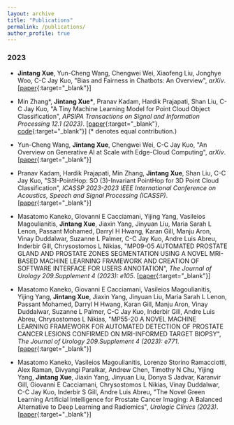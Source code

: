 ```yaml
---
layout: archive
title: "Publications"
permalink: /publications/
author_profile: true
---
```


### 2023
* __Jintang Xue__, Yun-Cheng Wang, Chengwei Wei, Xiaofeng Liu, Jonghye Woo, C-C Jay Kuo,
"Bias and Fairness in Chatbots: An Overview",
_arXiv_.
[[paper](https://arxiv.org/abs/2309.08836){:target="_blank"}]

* Min Zhang\*, __Jintang Xue\*__, Pranav Kadam, Hardik Prajapati, Shan Liu, C-C Jay Kuo,
"A Tiny Machine Learning Model for Point Cloud Object Classification",
_APSIPA Transactions on Signal and Information Processing 12.1 (2023)_.
[[paper](https://www.nowpublishers.com/article/Details/SIP-2023-0014){:target="_blank"},
[code](https://github.com/jintangxue/Green-PointHop){:target="_blank"}]
(\* denotes equal contribution.)

* Yun-Cheng Wang, __Jintang Xue__, Chengwei Wei, C-C Jay Kuo,
"An Overview on Generative AI at Scale with Edge-Cloud Computing",
_arXiv_.
[[paper](https://arxiv.org/abs/2306.17170){:target="_blank"}]

* Pranav Kadam, Hardik Prajapati, Min Zhang, __Jintang Xue__, Shan Liu, C-C Jay Kuo,
"S3I-PointHop: SO (3)-Invariant PointHop for 3D Point Cloud Classification",
_ICASSP 2023-2023 IEEE International Conference on Acoustics, Speech and Signal Processing (ICASSP)_.
[[paper](https://ieeexplore.ieee.org/abstract/document/10095473){:target="_blank"}]

* Masatomo Kaneko, GIovanni E Cacciamani, Yijing Yang, Vasileios Magoulianitis, __Jintang Xue__, Jiaxin Yang, Jinyuan Liu, Maria Sarah L Lenon, Passant Mohamed, Darryl H Hwang, Karan Gill, Manju Aron, Vinay Duddalwar, Suzanne L Palmer, C-C Jay Kuo, Andre Luis Abreu, Inderbir Gill, Chrysostomos L Nikias,
"MP09-05 AUTOMATED PROSTATE GLAND AND PROSTATE ZONES SEGMENTATION USING A NOVEL MRI-BASED MACHINE LEARNING FRAMEWORK AND CREATION OF SOFTWARE INTERFACE FOR USERS ANNOTATION",
_The Journal of Urology 209.Supplement 4 (2023): e105_.
[[paper](https://www.auajournals.org/doi/abs/10.1097/JU.0000000000003224.05){:target="_blank"}]

* Masatomo Kaneko, Giovanni E Cacciamani, Vasileios Magoulianitis, Yijing Yang, __Jintang Xue__, Jiaxin Yang, Jinyuan Liu, Maria Sarah L Lenon, Passant Mohamed, Darryl H Hwang, Karan Gill, Manju Aron, Vinay Duddalwar, Suzanne L Palmer, C-C Jay Kuo, Inderbir Gill, Andre Luis Abreu, Chrysostomos L Nikias,
"MP55-20 A NOVEL MACHINE LEARNING FRAMEWORK FOR AUTOMATED DETECTION OF PROSTATE CANCER LESIONS CONFIRMED ON MRI-INFORMED TARGET BIOPSY",
_The Journal of Urology 209.Supplement 4 (2023): e771_.
[[paper](https://www.auajournals.org/doi/abs/10.1097/JU.0000000000003308.20){:target="_blank"}]

* Masatomo Kaneko, Vasileios Magoulianitis, Lorenzo Storino Ramacciotti, Alex Raman, Divyangi Paralkar, Andrew Chen, Timothy N Chu, Yijing Yang, __Jintang Xue__, Jiaxin Yang, Jinyuan Liu, Donya S Jadvar, Karanvir Gill, Giovanni E Cacciamani, Chrysostomos L Nikias, Vinay Duddalwar, C-C Jay Kuo, Inderbir S Gill, Andre Luis Abreu,
"The Novel Green Learning Artificial Intelligence for Prostate Cancer Imaging: A Balanced Alternative to Deep Learning and Radiomics",
_Urologic Clinics (2023)_.
[[paper](https://www.urologic.theclinics.com/article/S0094-0143(23)00074-5/fulltext){:target="_blank"}]
